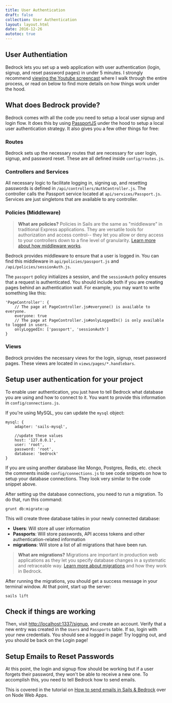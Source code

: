 ```yaml
---
title: User Authentication
draft: false
collection: User Authentication
layout: layout.html
date: 2016-12-26
autotoc: true
---
```

## User Authentiation
Bedrock lets you set up a web application with user authentication (login, signup, and reset password pages) in under 5 minutes. I strongly recommend [viewing the Youtube screencast](https://www.youtube.com/watch?v=EdUuhdbhfDo) where I walk through the entire process, or read on below to find more details on how things work under the hood.

## What does Bedrock provide?
Bedrock comes with all the code you need to setup a local user signup and login flow. It does this by using [PassportJS](http://passportjs.org) under the hood to setup a local user authentication strategy. It also gives you a few other things for free:

### Routes
Bedrock sets up the necessary routes that are necessary for user login, signup, and password reset. These are all defined inside `config/routes.js`.

### Controllers and Services
All necessary logic to facilitate logging in, signing up, and resetting passwords is defined in `/api/controllers/AuthController.js`. The controller calls the Passport service located at `api/services/Passport.js`. Services are just singletons that are available to any controller. 

### Policies (Middleware)

> **What are policies?** Policies in Sails are the same as "middleware" in traditional Express applications. They are versatile tools for authorization and access control-- they let you allow or deny access to your controllers down to a fine level of granularity. 
[Learn more about how middleware works](http://sailsjs.com/documentation/concepts/policies).

Bedrock provides middleware to ensure that a user is logged in. You can find this middleware in `api/policies/passport.js` and `/api/policies/sessionAuth.js`.

The `passport` policy initializes a session, and the `sessionAuth` policy ensures that a request is authenticated. You should include both if you are creating pages behind an authentication wall. For example, you may want to write something like this:

```
'PageController': {
    // The page at PageController.js#everyone() is available to everyone.
    everyone: true
    // The page at PageController.js#onlyLoggedIn() is only available to logged in users.
    onlyLoggedIn: ['passport', 'sessionAuth']
}
```

### Views
Bedrock provides the necessary views for the login, signup, reset password pages. These views are located in `views/pages/*.handlebars`. 


## Setup user authentication for your project
To enable user authentication, you just have to tell Bedrock what database you are using and how to connect to it. You want to provide this information in `config/connections.js`.

If you're using MySQL, you can update the `mysql` object:
```
mysql: {
    adapter: 'sails-mysql',

    //update these values
    host: '127.0.0.1',
    user: 'root',
    password: 'root',
    database: 'bedrock'
}
```

If you are using another database like Mongo, Postgres, Redis, etc. check the comments inside `config/connections.js` to see code snippets on how to setup your database connections. They look very similar to the code snippet above.

After setting up the database connections, you need to run a migration. To do that, run this command:

```
grunt db:migrate:up
```

This will create three database tables in your newly connected database:

- **Users**: Will store all user information
- **Passports**: Will store passwords, API access tokens and other authentication-related information
- **migrations**: Will store a list of all migrations that have been run.

> **What are migrations?** Migrations are important in production web applications as they let you specify database changes in a systematic and retraceable way. [Learn more about migrations]('http://nodewebapps.com/2016/12/20/how-to-update-database-schema-for-a-production-web-app/') and how they work in Bedrock.

After running the migrations, you should get a success message in your terminal window. At that point, start up the server:

```
sails lift
```

## Check if things are working
Then, visit [http://localhost:1337/signup](http://localhost:1337/signup), and create an account. Verify that a new entry was created in the `Users` and `Passports` table. If so, login with your new credentials. You should see a logged in page! Try logging out, and you should be back on the Login page!


## Setup Emails to Reset Passwords
At this point, the login and signup flow should be working but if a user forgets their password, they won't be able to receive a new one. To accomplish this, you need to tell Bedrock how to send emails. 

This is covered in the tutorial on [How to send emails in Sails & Bedrock](http://nodewebapps.com/2016/12/21/how-to-send-emails-in-sails-bedrock/) over on Node Web Apps.
